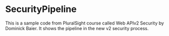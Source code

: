 SecurityPipeline
================
This is a sample code from PluralSight course called Web APIv2 Security by Dominick Baier. It shows the pipeline in the new v2 security process.
